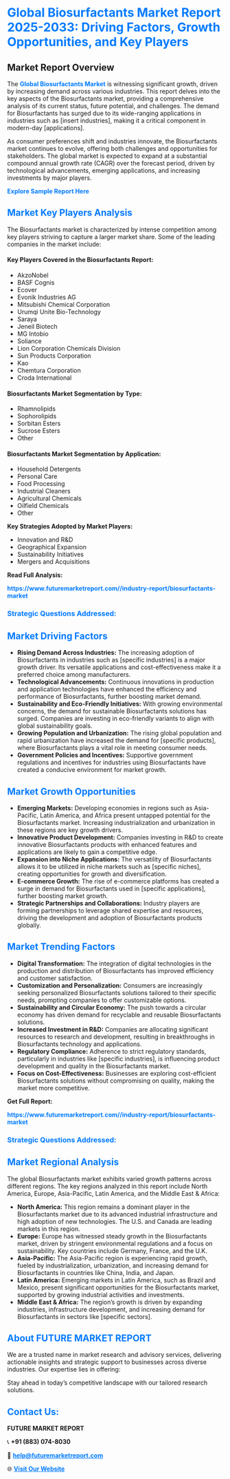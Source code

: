 <h1 style="color: #007BFF;">Global Biosurfactants Market Report 2025-2033: Driving Factors, Growth Opportunities, and Key Players</h1>

<section id="overview">
<h2>Market Report Overview</h2>
<p>The <a href="https://www.futuremarketreport.com//industry-report/biosurfactants-market" style="color: #007BFF; text-decoration: none;"><strong>Global Biosurfactants Market</strong></a> is witnessing significant growth, driven by increasing demand across various industries. This report delves into the key aspects of the Biosurfactants market, providing a comprehensive analysis of its current status, future potential, and challenges. The demand for Biosurfactants has surged due to its wide-ranging applications in industries such as [insert industries], making it a critical component in modern-day [applications].</p>
<p>As consumer preferences shift and industries innovate, the Biosurfactants market continues to evolve, offering both challenges and opportunities for stakeholders. The global market is expected to expand at a substantial compound annual growth rate (CAGR) over the forecast period, driven by technological advancements, emerging applications, and increasing investments by major players.</p>
</section>

<section id="overview">
<p><a href="https://www.futuremarketreport.com//request-sample/reportId=91610" style="color: #007BFF; text-decoration: none;"><strong>Explore Sample Report Here</strong></a></p>
</section>

<section id="key-players">
<h2 style="color: #007BFF;">Market Key Players Analysis</h2>
<p>The Biosurfactants market is characterized by intense competition among key players striving to capture a larger market share. Some of the leading companies in the market include:</p>
<h4>Key Players Covered in the Biosurfactants Report:</h4>
<ul><li>AkzoNobel</li><li>BASF Cognis</li><li>Ecover</li><li>Evonik Industries AG</li><li>Mitsubishi Chemical Corporation</li><li>Urumqi Unite Bio-Technology</li><li>Saraya</li><li>Jeneil Biotech</li><li>MG Intobio</li><li>Soliance</li><li>Lion Corporation Chemicals Division</li><li>Sun Products Corporation</li><li>Kao</li><li>Chemtura Corporation</li><li>Croda International</li></ul>
<h4>Biosurfactants Market Segmentation by Type:</h4>
<ul><li>Rhamnolipids</li><li>Sophorolipids</li><li>Sorbitan Esters</li><li>Sucrose Esters</li><li>Other</li></ul>

<h4>Biosurfactants Market Segmentation by Application:</h4>
<ul><li>Household Detergents</li><li>Personal Care</li><li>Food Processing</li><li>Industrial Cleaners</li><li>Agricultural Chemicals</li><li>Oilfield Chemicals</li><li>Other</li></ul>
<p><strong>Key Strategies Adopted by Market Players:</strong></p>
<ul>
<li>Innovation and R&D</li>
<li>Geographical Expansion</li>
<li>Sustainability Initiatives</li>
<li>Mergers and Acquisitions</li>
</ul>
</section>

<section>
<p><strong>Read Full Analysis: </strong></p><a href="https://www.futuremarketreport.com//industry-report/biosurfactants-market" style="color: #007BFF; text-decoration: none;"><strong>https://www.futuremarketreport.com//industry-report/biosurfactants-market</strong></a>
<h3 style="color: #007BFF;">Strategic Questions Addressed:</h3>
</section>

<section id="driving-factors">
<h2 style="color: #007BFF;">Market Driving Factors</h2>
<ul>
<li><strong>Rising Demand Across Industries:</strong> The increasing adoption of Biosurfactants in industries such as [specific industries] is a major growth driver. Its versatile applications and cost-effectiveness make it a preferred choice among manufacturers.</li>
<li><strong>Technological Advancements:</strong> Continuous innovations in production and application technologies have enhanced the efficiency and performance of Biosurfactants, further boosting market demand.</li>
<li><strong>Sustainability and Eco-Friendly Initiatives:</strong> With growing environmental concerns, the demand for sustainable Biosurfactants solutions has surged. Companies are investing in eco-friendly variants to align with global sustainability goals.</li>
<li><strong>Growing Population and Urbanization:</strong> The rising global population and rapid urbanization have increased the demand for [specific products], where Biosurfactants plays a vital role in meeting consumer needs.</li>
<li><strong>Government Policies and Incentives:</strong> Supportive government regulations and incentives for industries using Biosurfactants have created a conducive environment for market growth.</li>
</ul>
</section>

<section id="growth-opportunities">
<h2 style="color: #007BFF;">Market Growth Opportunities</h2>
<ul>
<li><strong>Emerging Markets:</strong> Developing economies in regions such as Asia-Pacific, Latin America, and Africa present untapped potential for the Biosurfactants market. Increasing industrialization and urbanization in these regions are key growth drivers.</li>
<li><strong>Innovative Product Development:</strong> Companies investing in R&D to create innovative Biosurfactants products with enhanced features and applications are likely to gain a competitive edge.</li>
<li><strong>Expansion into Niche Applications:</strong> The versatility of Biosurfactants allows it to be utilized in niche markets such as [specific niches], creating opportunities for growth and diversification.</li>
<li><strong>E-commerce Growth:</strong> The rise of e-commerce platforms has created a surge in demand for Biosurfactants used in [specific applications], further boosting market growth.</li>
<li><strong>Strategic Partnerships and Collaborations:</strong> Industry players are forming partnerships to leverage shared expertise and resources, driving the development and adoption of Biosurfactants products globally.</li>
</ul>
</section>

<section id="trending-factors">
<h2 style="color: #007BFF;">Market Trending Factors</h2>
<ul>
<li><strong>Digital Transformation:</strong> The integration of digital technologies in the production and distribution of Biosurfactants has improved efficiency and customer satisfaction.</li>
<li><strong>Customization and Personalization:</strong> Consumers are increasingly seeking personalized Biosurfactants solutions tailored to their specific needs, prompting companies to offer customizable options.</li>
<li><strong>Sustainability and Circular Economy:</strong> The push towards a circular economy has driven demand for recyclable and reusable Biosurfactants solutions.</li>
<li><strong>Increased Investment in R&D:</strong> Companies are allocating significant resources to research and development, resulting in breakthroughs in Biosurfactants technology and applications.</li>
<li><strong>Regulatory Compliance:</strong> Adherence to strict regulatory standards, particularly in industries like [specific industries], is influencing product development and quality in the Biosurfactants market.</li>
<li><strong>Focus on Cost-Effectiveness:</strong> Businesses are exploring cost-efficient Biosurfactants solutions without compromising on quality, making the market more competitive.</li>
</ul>
</section>

<section>
<p><strong>Get Full Report: </strong></p><a href="https://www.futuremarketreport.com//industry-report/biosurfactants-market" style="color: #007BFF; text-decoration: none;"><strong>https://www.futuremarketreport.com//industry-report/biosurfactants-market</strong></a>
<h3 style="color: #007BFF;">Strategic Questions Addressed:</h3>
</section>


<section id="regional-analysis">
<h2 style="color: #007BFF;">Market Regional Analysis</h2>
<p>The global Biosurfactants market exhibits varied growth patterns across different regions. The key regions analyzed in this report include North America, Europe, Asia-Pacific, Latin America, and the Middle East & Africa:</p>
<ul>
<li><strong>North America:</strong> This region remains a dominant player in the Biosurfactants market due to its advanced industrial infrastructure and high adoption of new technologies. The U.S. and Canada are leading markets in this region.</li>
<li><strong>Europe:</strong> Europe has witnessed steady growth in the Biosurfactants market, driven by stringent environmental regulations and a focus on sustainability. Key countries include Germany, France, and the U.K.</li>
<li><strong>Asia-Pacific:</strong> The Asia-Pacific region is experiencing rapid growth, fueled by industrialization, urbanization, and increasing demand for Biosurfactants in countries like China, India, and Japan.</li>
<li><strong>Latin America:</strong> Emerging markets in Latin America, such as Brazil and Mexico, present significant opportunities for the Biosurfactants market, supported by growing industrial activities and investments.</li>
<li><strong>Middle East & Africa:</strong> The region’s growth is driven by expanding industries, infrastructure development, and increasing demand for Biosurfactants in sectors like [specific sectors].</li>
</ul>
</section>

<footer>
<h2 style="color: #007BFF;">About FUTURE MARKET REPORT</h2>
<p>We are a trusted name in market research and advisory services, delivering actionable insights and strategic support to businesses across diverse industries. Our expertise lies in offering:</p>

<p>Stay ahead in today’s competitive landscape with our tailored research solutions.</p>

<h2 style="color: #007BFF;">Contact Us:</h2>
<p><strong>FUTURE MARKET REPORT</strong></p>
<p>📞 <strong>+91 (883) 074-8030</strong></p>
<p>📧 <strong><a href="mailto:help@futuremarketreport.com" style="color: #007BFF;">help@futuremarketreport.com</a></strong></p>
<p>🌐 <strong><a href="https://www.futuremarketreport.com/" style="color: #007BFF;">Visit Our Website</a></strong></p>
</footer>
